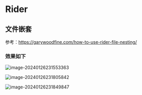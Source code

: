 # Rider

## 文件嵌套

参考：https://garywoodfine.com/how-to-use-rider-file-nesting/

### 效果如下

![image-20240126231553363](../../../../../图床默认地址/image-20240126231553363.png)



![image-20240126231805842](../../../../../图床默认地址/image-20240126231805842.png)

![image-20240126231849847](../../../../../图床默认地址/image-20240126231849847.png)